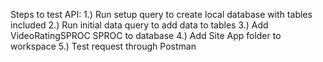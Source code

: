 Steps to test API:
1.) Run setup query to create local database with tables included
2.) Run initial data query to add data to tables
3.) Add VideoRatingSPROC SPROC to database
4.) Add Site App folder to workspace
5.) Test request through Postman
